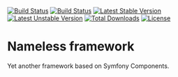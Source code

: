 [![Build Status](http://pci.corpsee.com/build-status/image/3?branch=master)](http://pci.corpsee.com/build-status/view/3?branch=master)
[![Build Status](https://travis-ci.org/corpsee/nameless-source.svg?branch=master)](https://travis-ci.org/corpsee/nameless-source)
[![Latest Stable Version](https://poser.pugx.org/corpsee/nameless-source/v/stable.svg)](https://packagist.org/packages/corpsee/nameless-source)
[![Latest Unstable Version](https://poser.pugx.org/corpsee/nameless-source/v/unstable.svg)](https://packagist.org/packages/corpsee/nameless-source)
[![Total Downloads](https://poser.pugx.org/corpsee/nameless-source/downloads.svg)](https://packagist.org/packages/corpsee/nameless-source)
[![License](https://poser.pugx.org/corpsee/nameless-source/license.svg)](https://packagist.org/packages/corpsee/nameless-source)

Nameless framework
==================

Yet another framework based on Symfony Components.